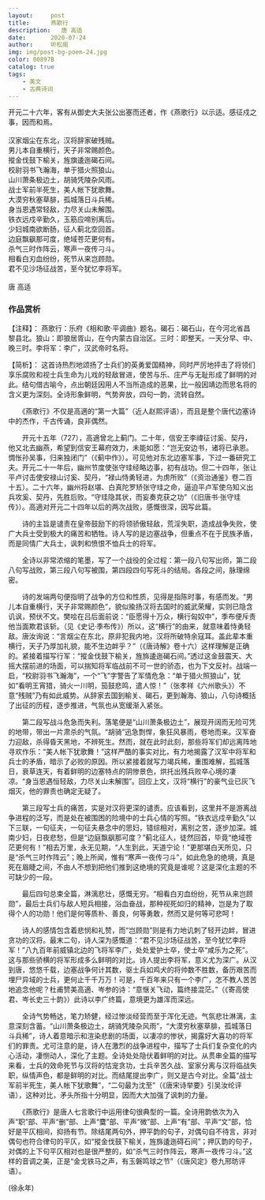 ```yaml
---
layout:     post
title:      燕歌行
description:   唐 高适
date:       2020-07-24
author:     听松阁
img: img/post-bg-poem-24.jpg
color: 00897B
catalog: true
tags:
    - 美文
    - 古典诗词
---
```



开元二十六年，客有从御史大夫张公出塞而还者，作《燕歌行》以示适。感征戍之事，因而和焉。<br>
<br>
汉家烟尘在东北，汉将辞家破残贼。<br>
男儿本自重横行，天子非常赐颜色。<br>
摐金伐鼓下榆关，旌旗逶迤碣石间。<br>
校尉羽书飞瀚海，单于猎火照狼山。<br>
山川萧条极边土，胡骑凭陵杂风雨。<br>
战士军前半死生，美人帐下犹歌舞。<br>
大漠穷秋塞草腓，孤城落日斗兵稀。<br>
身当恩遇常轻敌，力尽关山未解围。<br>
铁衣远戍辛勤久，玉筋应啼别离后。<br>
少妇城南欲断肠，征人蓟北空回首。<br>
边庭飘飖那可度，绝域苍茫更何有。<br>
杀气三时作阵云，寒声一夜传刁斗。<br>
相看白刃血纷纷，死节从来岂顾勋。<br>
君不见沙场征战苦，至今犹忆李将军。<br>
<br>
唐 高适


### 作品赏析
【注释】：
燕歌行：乐府《相和歌·平调曲》题名。碣石：碣石山，在今河北省昌黎县北。狼山：即狼居胥山，在今内蒙古自治区。三时：即整天。一天分早、中、晚三时。李将军：李广，汉武帝时名将。

【简析】：
这首诗热烈地颂扬了士兵们的英勇爱国精神，同时严厉地抨击了将领们享乐腐败和视士兵生命为儿戏的轻敌冒进，使苦与乐、庄严与无耻形成了鲜明的对此。结句借古喻今，点出朝廷因用人不当所造成的恶果，比一般因靖边而思名将的含义更为深刻。全诗形象鲜明，气势奔放，四句一韵，流转自然。


　　《燕歌行》不仅是高適的“第一大篇”（近人赵熙评语），而且是整个唐代边塞诗中的杰作，千古传诵，良非偶然。
  
　　开元十五年（727），高適曾北上蓟门。二十年，信安王李禕征讨奚、契丹，他又北去幽燕，希望到信安王幕府效力，未能如愿：“岂无安边书，诸将已承恩。惆怅孙吴事，归来独闭门”（《蓟中作》）。可见他对东北边塞军事，下过一番研究工夫。开元二十一年后，幽州节度使张守珪经略边事，初有战功。但二十四年，张让平卢讨击使安禄山讨奚、契丹，“禄山恃勇轻进，为虏所败”（《资治通鉴》卷二百十五）。二十六年，幽州将赵堪、白真陀罗矫张守珪之命，逼迫平卢军使乌知义出兵攻奚、契丹，先胜后败。“守珪隐其状，而妄奏克获之功”（《旧唐书·张守珪传》）。高適对开元二十四年以后的两次战败，感慨很深，因写此篇。
  
　　诗的主旨是谴责在皇帝鼓励下的将领骄傲轻敌，荒淫失职，造成战争失败，使广大兵士受到极大的痛苦和牺牲。诗人写的是边塞战争，但重点不在于民族矛盾，而是同情广大兵士，讽刺和愤恨不恤兵士的将军。
  
　　全诗以非常浓缩的笔墨，写了一个战役的全过程：第一段八句写出师，第二段八句写战败，第三段八句写被围，第四段四句写死斗的结局。各段之间，脉理绵密。
  
　　诗的发端两句便指明了战争的方位和性质，见得是指陈时事，有感而发。“男儿本自重横行，天子非常赐颜色”，貌似揄扬汉将去国时的威武荣耀，实则已隐含讥讽，预伏不文。樊哙在吕后面前说：“臣愿得十万众，横行匈奴中”，季布便斥责他当面欺君该斩。（见《史记·季布传》）所以，这“横行”的由来，就意味着恃勇轻敌。唐汝询说：“言烟尘在东北，原非犯我内地，汉将所破特余寇耳。盖此辈本重横行，天子乃厚加礼貌，能不生边衅乎？”（《唐诗解》卷十六）这样理解是正确的。紧接着描写行军：“摐金伐鼓下榆关，旌旆逶迤碣石间。”透过这金鼓震天、大摇大摆前进的场面，可以揣知将军临战前不可一世的骄态，也为下文反衬。战端一启，“校尉羽书飞瀚海”，一个“飞”字警告了军情危急：“单于猎火照狼山”，犹如“看明王宵猎，骑火一川明，笳鼓悲鸣，遣人惊！”（张孝祥《六州歌头》）不意“残贼”乃有如此威势。从辞家去国到榆关、碣石，更到瀚海、狼山，八句诗概括了出征的历程，逐步推进，气氛也从宽缓渐入紧张。
  
　　第二段写战斗危急而失利。落笔便是“山川萧条极边土”，展现开阔而无险可凭的地带，带出一片肃杀的气氛。“胡骑”迅急剽悍，象狂风暴雨，卷地而来。汉军奋力迎敌，杀得昏天黑地，不辨死生。然而，就在此时此刻，那些将军们却远离阵地寻欢作乐：“美人帐下犹歌舞！”这样严酷的事实对比，有力地揭露了汉军中将军和兵士的矛盾，暗示了必败的原因。所以紧接着就写力竭兵稀，重围难解，孤城落日，衰草连天，有着鲜明的边塞特点的阴惨景色，烘托出残兵败卒心境的凄凉。“身当恩遇恒轻敌，力尽关山未解围”。回应上文，汉将“横行”的豪气业已灰飞烟灭，他的罪责也确定无疑了。
  
　　第三段写士兵的痛苦，实是对汉将更深的谴责。应该看到，这里并不是游离战争进程的泛写，而是处在被围困的险境中的士兵心情的写照。“铁衣远戍辛勤久”以下三联，一句征夫，一句征夫悬念中的思妇，错综相对，离别之苦，逐步加深。城南少妇，日夜悲愁，但是“边庭飘飖那可度？”蓟北征人，徒然回首，毕竟“绝域苍茫更何有！”相去万里，永无见期，“人生到此，天道宁论！”更那堪白天所见，只是“杀气三时作阵云”；晚上所闻，惟有“寒声一夜传刁斗”，如此危急的绝境，真是死在眉睫之间，不由人不想到把他们推到这绝境的究竟是谁呢？这是深化主题的不可缺少的一段。
  
　　最后四句总束全篇，淋漓悲壮，感慨无穷。“相看白刃血纷纷，死节从来岂顾勋”，最后士兵们与敌人短兵相接，浴血奋战，那种视死如归的精神，岂是为了取得个人的功勋！他们是何等质朴、善良，何等勇敢，然而又是何等可悲呵！
  
　　诗人的感情包含着悲悯和礼赞，而“岂顾勋”则是有力地讥刺了轻开边衅，冒进贪功的汉将。最末二句，诗人深为感慨道：“君不见沙场征战苦，至今犹忆李将军！”八九百年前威镇北边的飞将军李广，处处爱护士卒，使士卒“咸乐为之死”。这与那些骄横的将军形成多么鲜明的对比。诗人提出李将军，意义尤为深广。从汉到唐，悠悠千载，边塞战争何计其数，驱士兵如鸡犬的将帅数不胜数，备历艰苦而埋尸异域的士兵，更何止千千万万！可是，千百年来只有一个李广，怎不教人苦苦地追念他呢？杜甫赞美高適、岑参的诗：“意惬关飞动，篇终接混茫。”（《寄高使君、岑长史三十韵》）此诗以李广终篇，意境更为雄浑而深远。
  
　　全诗气势畅达，笔力矫健，经过惨淡经营而至于浑化无迹。气氛悲壮淋漓，主意深刻含蓄。“山川萧条极边土，胡骑凭陵杂风雨”，“大漠穷秋塞草腓，孤城落日斗兵稀”，诗人着意暗示和渲染悲剧的场面，以凄凉的惨状，揭露好大喜功的将军们的罪责。尤可注意的是，诗人在激烈的战争进程中，描写了士兵们复杂变化的内心活动，凄恻动人，深化了主题。全诗处处隐伏着鲜明的对比。从贯串全篇的描写来看，士兵的效命死节与汉将的怙宠贪功，士兵辛苦久战、室家分离与汉将临战失职，纵情声色，都是鲜明的对比。而结尾提出李广，则又是古今对比。全篇“战士军前半死生，美人帐下犹歌舞”，“二句最为沈至”（《唐宋诗举要》引吴汝纶评语），这种对比，矛头所指十分明显，因而大大加强了讽刺的力量。
  
　　《燕歌行》是唐人七言歌行中运用律句很典型的一篇。全诗用韵依次为入声“职”部、平声“删”部、上声“麌”部、平声“微”部、上声“有”部、平声“文”部，恰好是平仄相间，抑扬有节。除结尾两句外，押平韵的句子，对偶句自不待言，非对偶句也符合律句的平仄，如“摐金伐鼓下榆关，旌旆逶迤碍石间”；押仄韵的句子，对偶的上下句平仄相对也是很严整的，如“杀气三时作阵云，寒声一夜传刁斗。”这样的音调之美，正是“金戈铁马之声，有玉磐鸣球之节”（《唐风定》卷九邢昉评语）。　
  
(徐永年)
